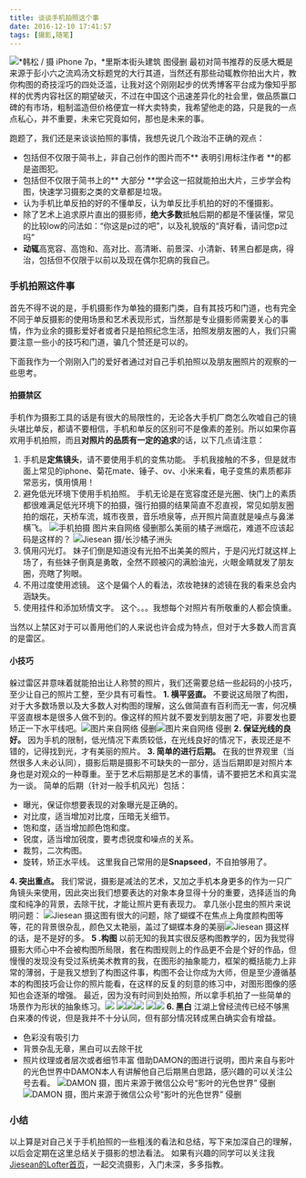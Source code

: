 ```yaml
---
title: 谈谈手机拍照这个事
date: 2016-12-10 17:41:57
tags: [摄影,随笔]
---
```



![*韩松 / 摄 iPhone 7p，**里斯本街头建筑*  图侵删](http://upload-images.jianshu.io/upload_images/1806858-24b692d90cf53c4c.jpg?imageMogr2/auto-orient/strip%7CimageView2/2/w/1240)
最初对简书推荐的反感大概是来源于彭小六之流鸡汤文标题党的大行其道，当然还有那些动辄教你拍出大片，教你构图的奇技淫巧的四处泛滥，让我对这个刚刚起步的优秀博客平台成为像知乎那样的优秀内容社区的期望破灭，不过在中国这个迅速差异化的社会里，做品质赢口碑的有市场，粗制滥造但价格便宜一样大卖特卖，我希望他走的路，只是我的一点点私心，并不重要，未来它究竟如何，那也是未来的事。


<!-- more -->

跑题了，我们还是来谈谈拍照的事情，我想先说几个政治不正确的观点：

- 包括但不仅限于简书上，非自己创作的图片而不** 表明引用标注作者 **的都是盗图犯。
- 包括但不仅限于简书上的** 大部分 **学会这一招就能拍出大片，三步学会构图，快速学习摄影之类的文章都是垃圾。
- 认为手机比单反拍的好的不懂单反，认为单反比手机拍的好的不懂摄影。
- 除了艺术上追求原片直出的摄影师，**绝大多数**抵触后期的都是不懂装懂，常见的比较low的问法如：“你这是p过的吧”，以及礼貌版的“真好看，请问您p过吗”
- **动辄**高宽容、高饱和、高对比、高清晰、前景深、小清新、转黑白都是病，得治，包括但不仅限于以前以及现在偶尔犯病的我自己。

### 手机拍照这件事
首先不得不说的是，手机摄影作为单独的摄影门类，自有其技巧和门道，也有完全不同于单反摄影的使用场景和艺术表现形式，当然那是专业摄影师需要关心的事情，作为业余的摄影爱好者或者只是拍照纪念生活，拍照发朋友圈的人，我们只需要注意一些小的技巧和门道，骗几个赞还是可以的。

下面我作为一个刚刚入门的爱好者通过对自己手机拍照以及朋友圈照片的观察的一些思考。

#### 拍摄禁区
手机作为摄影工具的话是有很大的局限性的，无论各大手机厂商怎么吹嘘自己的镜头堪比单反，都请不要相信，手机和单反的区别可不是像素的差别。所以如果你喜欢用手机拍照，而且**对照片的品质有一定的追求**的话，以下几点请注意：
1. 手机是**定焦镜头**，请不要使用手机的变焦功能。
手机我接触的不多，但是就市面上常见的iphone、菊花mate、锤子、ov、小米来看，电子变焦的素质都非常恶劣，慎用慎用！
2. 避免低光环境下使用手机拍照。
手机无论是在宽容度还是光圈、快门上的素质都很难满足低光环境下的拍摄，强行拍摄的结果简直不忍直视，常见如朋友圈拍的烟花，天桥车流，城市夜景，音乐喷泉等，点开照片简直就是噪点与鼻涕横飞。
![手机拍摄 图片来自网络 侵删](http://upload-images.jianshu.io/upload_images/1806858-9bdcae5e4302d514.jpg?imageMogr2/auto-orient/strip%7CimageView2/2/w/1240)那么美丽的橘子洲烟花，难道不应该起码是这样的？
![Jiesean 摄/长沙橘子洲头](http://upload-images.jianshu.io/upload_images/1806858-2c4c257d9b31e31f.jpg?imageMogr2/auto-orient/strip%7CimageView2/2/w/1240)
3. 慎用闪光灯。
妹子们倒是知道没有光拍不出美美的照片，于是闪光灯就这样上场了，有些妹子倒真是勇敢，全然不顾被闪的满脸油光，火眼金睛就发了朋友圈，亮瞎了狗眼。
4. 不用过度使用滤镜。
这个是偏个人的看法，浓妆艳抹的滤镜在我的看来总会内涵缺失。
5. 使用挂件和添加矫情文字。
这个。。。我想每个对照片有所敬重的人都会慎重。

当然以上禁区对于可以善用他们的人来说也许会成为特点，但对于大多数人而言真的是雷区。

#### 小技巧
躲过雷区并意味着就能拍出让人称赞的照片，我们还需要总结一些起码的小技巧，至少让自己的照片工整，至少具有可看性。
**1. 横平竖直。**
不要说这局限了构图，对于大多数场景以及大多数人对构图的理解，这么做简直有百利而无一害，何况横平竖直根本是很多人做不到的。像这样的照片就不要发到朋友圈了吧，非要发也要矫正一下水平线吧。![图片来自网络 侵删](http://upload-images.jianshu.io/upload_images/1806858-e127ff4eff64a43b.jpg?imageMogr2/auto-orient/strip%7CimageView2/2/w/1240)![图片来自网络 侵删](http://upload-images.jianshu.io/upload_images/1806858-12383159537a251f.jpg?imageMogr2/auto-orient/strip%7CimageView2/2/w/1240)
**2. 保证光线的良好。**
因为手机的限制，低光情况下素质较低，在光线良好的情况下，表现还是不错的，记得找到光，才有美丽的照片。
**3. 简单的进行后期。**
在我的世界观里（当然很多人未必认同），摄影后期是摄影不可缺失的一部分，适当后期即是对照片本身也是对观众的一种尊重。至于艺术后期那是艺术的事情，请不要把艺术和真实混为一谈。
简单的后期（针对一般手机风光）包括：
 - 曝光，保证你想要表现的对象曝光是正确的。
 - 对比度，适当增加对比度，压暗无关细节。
 - 饱和度，适当增加颜色饱和度。
 - 锐度，适当增加锐度，要考虑锐度和噪点的关系。
 - 裁剪，二次构图。
 - 旋转，矫正水平线。
这里我自己常用的是**Snapseed**，不自拍够用了。  

**4. 突出重点。**
我们常说，摄影是减法的艺术，又加之手机本身更多的作为一只广角镜头来使用，因此突出我们想要表达的对象本身显得十分的重要，选择适当的角度和纯净的背景，去除干扰，才能让照片更有表现力。
拿几张小昆虫的照片来说明问题：
![Jiesean 摄](http://upload-images.jianshu.io/upload_images/1806858-9c10d0b55192e85f.png?imageMogr2/auto-orient/strip%7CimageView2/2/w/1240)这图有很大的问题，除了蝴蝶不在焦点上角度颜构图等等，花的背景很杂乱，颜色又太艳丽，盖过了蝴蝶本身的美丽![Jiesean 摄](http://upload-images.jianshu.io/upload_images/1806858-e6da2060e21a8eac.png?imageMogr2/auto-orient/strip%7CimageView2/2/w/1240)这样的话，是不是好的多。
**5 .构图**
以前无知的我其实很反感构图教学的，因为我觉得摄影大师心中不会被构图所局限，套在构图规则上的作品更不会是个好的作品，但慢慢的发现没有受过系统美术教育的我，在图形的抽象能力，框架的概括能力上非常的薄弱，于是我又想到了构图这件事，构图不会让你成为大师，但是至少遵循基本的构图技巧会让你的照片能看，在这样的反复的刻意的练习中，对图形图像的感知也会逐渐的增强。
最近，因为没有时间到处拍照，所以拿手机拍了一些简单的场景作为形状的抽象练习。![](http://upload-images.jianshu.io/upload_images/1806858-f195c7024f78bac5.jpg?imageMogr2/auto-orient/strip%7CimageView2/2/w/1240)
![](http://upload-images.jianshu.io/upload_images/1806858-996acae3c7ae6cca.jpg?imageMogr2/auto-orient/strip%7CimageView2/2/w/1240)![](http://upload-images.jianshu.io/upload_images/1806858-e0e2e8f673eee9e2.jpg?imageMogr2/auto-orient/strip%7CimageView2/2/w/1240)![](http://upload-images.jianshu.io/upload_images/1806858-7fc266c90bbaec5f.jpg?imageMogr2/auto-orient/strip%7CimageView2/2/w/1240)
![](http://upload-images.jianshu.io/upload_images/1806858-8247bdf019841a96.jpg?imageMogr2/auto-orient/strip%7CimageView2/2/w/1240)![](http://upload-images.jianshu.io/upload_images/1806858-4f1aaf9dd1ea0fb8.jpg?imageMogr2/auto-orient/strip%7CimageView2/2/w/1240)
**6. 黑白** 
江湖上曾经流传已经不够黑白来凑的传说，但是我并不十分认同，但有部分情况转成黑白确实会有增益。
 - 色彩没有吸引力
 - 背景杂乱无章，黑白可以去除干扰
 - 照片纹理或者层次或者细节丰富
借助DAMON的图进行说明，图片来自与影叶的光色世界中DAMON本人有讲解他自己后期黑白思路，感兴趣的可以关注公号去看。
![DAMON 摄，图片来源于微信公众号“影叶的光色世界” 侵删](http://upload-images.jianshu.io/upload_images/1806858-dc745ff48179e9fb.JPG?imageMogr2/auto-orient/strip%7CimageView2/2/w/1240)![DAMON 摄，图片来源于微信公众号“影叶的光色世界” 侵删](http://upload-images.jianshu.io/upload_images/1806858-1514fbaa8a8018ac.JPG?imageMogr2/auto-orient/strip%7CimageView2/2/w/1240)

### 小结
以上算是对自己关于手机拍照的一些粗浅的看法和总结，写下来加深自己的理解，以后会定期在这里总结关于摄影的想法看法。
如果有兴趣的同学可以关注我[Jiesean的Lofter首页](http://jiesean.lofter.com)，一起交流摄影，入门未深，多多指教。